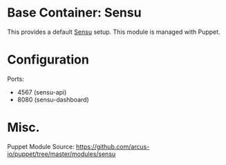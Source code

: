 # Base Container: Sensu
This provides a default [Sensu](http://sensuapp.org/) setup.  This module is managed with Puppet.

# Configuration
Ports:
* 4567 (sensu-api)
* 8080 (sensu-dashboard)

# Misc.
Puppet Module Source: https://github.com/arcus-io/puppet/tree/master/modules/sensu

